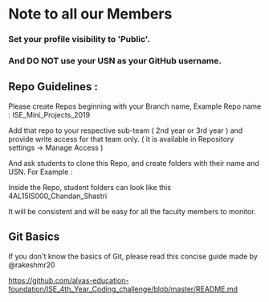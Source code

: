 # Note to all our Members

### Set your profile visibility to 'Public'. 
### And DO NOT use your USN as your GitHub username.

## Repo Guidelines :
Please create Repos beginning with your Branch name,
Example Repo name : ISE_Mini_Projects_2019

Add that repo to your respective sub-team ( 2nd year or 3rd year ) and provide write access for that team only.
( it is available in Repository settings -> Manage Access )

And ask students to clone this Repo, and create folders with their name and USN.
For Example :

Inside the Repo, student folders can look like this
4AL15IS000_Chandan_Shastri

It will be consistent and will be easy for all the faculty members to monitor.

## Git Basics 

If you don't know the basics of Git, please read this concise guide made by @rakeshmr20 

https://github.com/alvas-education-foundation/ISE_4th_Year_Coding_challenge/blob/master/README.md 
